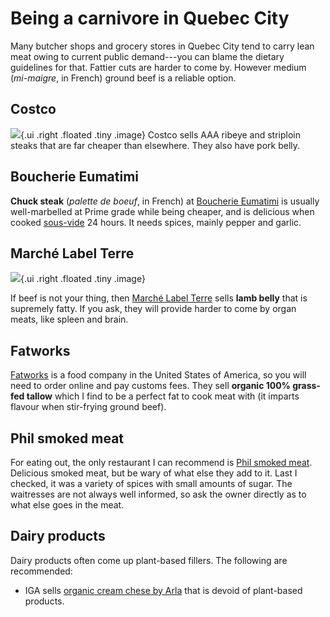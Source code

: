 # Being a carnivore in Quebec City

Many butcher shops and grocery stores in Quebec City tend to carry lean meat owing to current public demand---you can blame the dietary guidelines for that. Fattier cuts are harder to come by. However medium (*mi-maigre*, in French) ground beef is a reliable option.


## Costco
![](https://lh3.googleusercontent.com/zWEb9nHS_WXWQIZsIU_L3kYHE_EH9yb95B6hDWf8NxoKqVIvCrTVDef19YeILTvbqJbO56dOwcvMyjXYlYZjh7rv5hopf2i5NohGRPHJU-IkZRjEJQzBJYAsVnRjM5TfiBzJSzK8YccVKW2tcdvZ38Q4lYjJKveJzIXDs_CKDOTsIk3BJlnlTVk85tGTM85oKZrvkWLnzwCOG-VNrL1UdhdHbvKc7VAiKZo31vXLB-wqU1VV0iTw6L0A5K0o_uN-gH4Cxi9So5fULjnodKbZxRjAIBpfAEvA9hYEb6QuWpCUa9S23ACdoJ4C2VzEEga7M2Xy2H5vXxbXqQgBVfZKqoEJ0Zv0Wr_x0or-JcceQSy8s2AD4o6q2SXcmf81bmgsxo3Zl1D7Rg1kxtBZRwZhDwOgdWcccHCElUifkzENnui0V71p9yoQ0AxKSbvIUDyjjhlB0JT7Dp-zO6Gn1Q3PQRgCVeIAX2Ln2p5TsHjAGaJTYRUB3Z1IqhpCuFV9YzZYHi58GBHMRfrs347WYL84JWPF8S5r2piw9kecRnhagCZp4cu9GZh4j0FRZB2ypm8ZWvEGWn3iETpJ1Qi5Ljub9mggvBncSItCn2tRHtlNEqjKD9pZwpFv2pBNamfKajs6hT7Nko7dolHeR8VXUwk4s0964Rd5UATHWH3r0KwIk6-VKOW0_4tohagoBHET77k=w1020-h1073-no?authuser=0){.ui .right .floated .tiny .image}
Costco sells AAA ribeye and striploin steaks that are far cheaper than elsewhere. They also have pork belly.

## Boucherie Eumatimi

**Chuck steak** (*palette de boeuf*, in French) at [Boucherie Eumatimi](https://goo.gl/maps/jj4iXi8im8n25Wxv6) is usually well-marbelled at Prime grade while being cheaper, and is delicious when cooked [sous-vide](/sous-vide.html) 24 hours. It needs spices, mainly pepper and garlic.

## Marché Label Terre

![](https://lh3.googleusercontent.com/DPz8Faq3K_PgpfnSpMWoC-zYGxs83MnWTvAEgW5fc_7otK6T-uC4rDF9954706FMq_pwEwTfwYkRpvLDDQZld6WiqMxXvaks69TlyKKATtn8pscSM-GhLIcPAbHo_8Gk0SS1ZpZiPzZBmI515NaWhygAJ2aoyrpaE_YHXV-IJgYG67iD0ixpJJbnJ_EGNrp6-eIlG6hFFArDOnrMNAZp1cGQ4iSZTsJNtilLY0YOkSNnS3io5Vf41Os4JSO2_NlcLykpTnzZziigms4ycAV949P7tW4XnvtcO53oE01Y9xr4ixrKVynDLRiJM9Lidis73opk71iECwu0wJLZ-NC3ruoHpDQ8wbVbcFSqCvMZiOYfFdT5uZlikC89UsGcGREuJ7VH4zNXUA8KuUga1Oo6mwI2X5Rz-E6H1MWeGFS-DEf84Oyui_oV2epwu_1myXeGC3s4gqoN3PKtckjNaKVIQWPN6j7f-z3STXmo-_FOhwsGAKQ9BtFZ5pMk7kNUoiWT2KIyLwiOiDM7bC88ShAXl5OdqoTvsnNjAt0ZnlIeeBaL5ZJFptIZjmtAA8OUI2t0MGcf4ppFWkegQPJYkrr4PBPxA06akGLwLcVeW7uCPxhmTky217WNlUooFsQlBz3suTfpc25g6_orh5aT9ItM3xncGDP63OlUbrnryWiIUNjcLivrfAhQpeczL-V29wM=w1231-h832-no?authuser=0){.ui .right .floated .tiny .image}

If beef is not your thing, then [Marché Label Terre](http://www.marchelabelterre.com/) sells **lamb belly** that is supremely fatty. If you ask, they will provide harder to come by organ meats, like spleen and brain.

## Fatworks

[Fatworks](https://fatworksfoods.com/) is a food company in the United States of America, so you will need to order online and pay customs fees. They sell **organic 100% grass-fed tallow** which I find to be a perfect fat to cook meat with (it imparts flavour when stir-frying ground beef).

## Phil smoked meat

For eating out, the only restaurant I can recommend is [Phil smoked meat](http://philsmokedmeat.com/). Delicious smoked meat, but be wary of what else they add to it. Last I checked, it was a variety of spices with small amounts of sugar. The waitresses are not always well informed, so ask the owner directly as to what else goes in the meat.

## Dairy products

Dairy products often come up plant-based fillers. The following are recommended:

* IGA sells [organic cream chese by Arla](https://www.arlafoods.ca/our-brands/arla-cream-cheese/) that is devoid of plant-based products.

